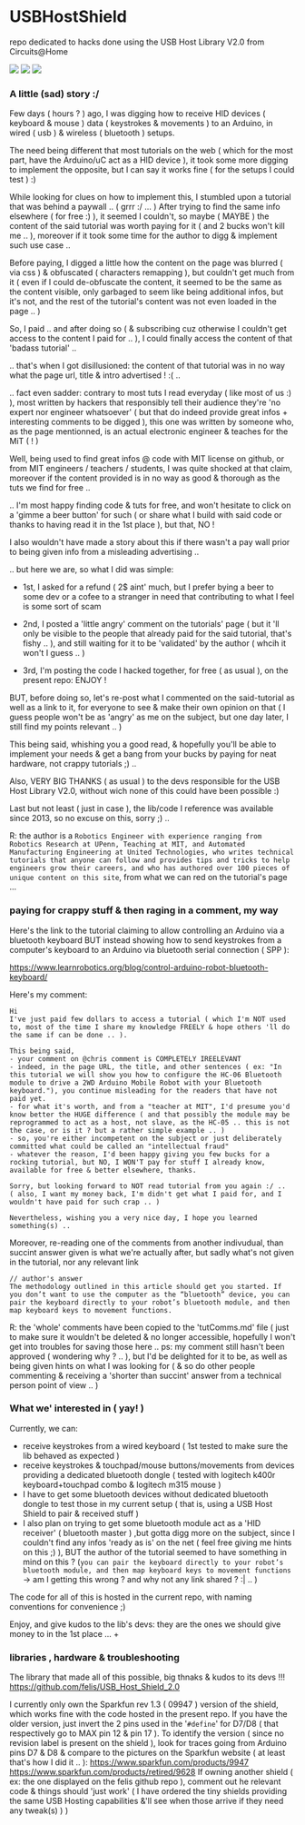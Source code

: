 # USBHostShield
repo dedicated to hacks done using the USB Host Library V2.0 from Circuits@Home

<img src="https://camo.githubusercontent.com/705fb76e24f666e97bab97272c7f7f8f28a641f7/687474703a2f2f73686f702e746b6a656c656374726f6e6963732e646b2f696d616765732f5553425f486f73745f536869656c64312e6a7067"/>
<img src="https://cdn.sparkfun.com//assets/parts/4/0/6/5/09947-01b.jpg"/>
<img src="https://imgaz3.staticbg.com/thumb/large/oaupload/banggood/images/1A/27/8ed16b9a-7dfc-44be-be77-55f602a5561d.jpeg"/>

### A little (sad) story :/
Few days ( hours ? ) ago, I was digging how to receive HID devices ( keyboard & mouse ) data ( keystrokes & movements ) to an Arduino, in wired ( usb ) & wireless ( bluetooth ) setups.

The need being different that most tutorials on the web ( which for the most part, have the Arduino/uC act as a HID device ), it took some more digging to implement the opposite, but I can say it works fine ( for the setups I could test ) :)

While looking for clues on how to implement this, I stumbled upon a tutorial that was behind a paywall .. ( grrr :/ ... )
After trying to find the same info elsewhere ( for free :) ), it seemed I couldn't, so maybe ( MAYBE ) the content of the said tutorial was worth paying for it ( and 2 bucks won't kill me .. ), moreover if it took some time for the author to digg & implement such use case ..

Before paying, I digged a little how the content on the page was blurred ( via css ) & obfuscated ( characters remapping ), but couldn't get much from it ( even if I could de-obfuscate the content, it seemed to be the same as the content visible, only garbaged to seem like being additional infos, but it's not, and the rest of the tutorial's content was not even loaded in the page .. )

So, I paid .. and after doing so ( & subscribing cuz otherwise I couldn't get access to the content I paid for .. ), I could finally access the content of that 'badass tutorial' ..

.. that's when I got disillusioned: the content of that tutorial was in no way what the page url, title & intro advertised ! :( ..

.. fact even sadder: contrary to most tuts I read everyday ( like most of us :) ), most written by hackers that responsibly tell their audience they're 'no expert nor engineer whatsoever' ( but that do indeed provide great infos + interesting comments to be digged ), this one was written by someone who, as the page mentionned, is an actual electronic engineer & teaches for the MiT ( ! )

Well, being used to find great infos @ code with MIT license on github, or from MIT engineers / teachers / students, I was quite shocked at that claim, moreover if the content provided is in no way as good & thorough as the tuts we find for free ..

.. I'm most happy finding code & tuts for free, and won't hesitate to click on a 'gimme a beer button' for such ( or share what I build with said code or thanks to having read it in the 1st place ), but that, NO !

I also wouldn't have made a story about this if there wasn't a pay wall prior to being given info from a misleading advertising ..

.. but here we are, so what I did was simple:

- 1st, I asked for a refund ( 2$ aint' much, but I prefer bying a beer to some dev or a cofee to a stranger in need that contributing to what I feel is some sort of scam

- 2nd, I posted a 'little angry' comment on the tutorials' page ( but it 'll only be visible to the people that already paid for the said tutorial, that's fishy .. ), and still waiting for it to be 'validated' by the author ( whcih it won't I guess .. )

- 3rd, I'm posting the code I hacked together, for free ( as usual ), on the present repo: ENJOY !

BUT, before doing so, let's re-post what I commented on the said-tutorial as well as a link to it, for everyone to see & make their own opinion on that ( I guess people won't be as 'angry' as me on the subject, but one day later, I still find my points relevant .. )

This being said, whishing you a good read, & hopefully you'll be able to implement your needs & get a bang from your bucks by paying for neat hardware, not crappy tutorials ;) ..

Also, VERY BIG THANKS ( as usual ) to the devs responsible for the USB Host Library V2.0, without wich none of this could have been possible :)

Last but not least ( just in case ), the lib/code I reference was available since 2013, so no excuse on this, sorry ;) ..

R: the author is a ```Robotics Engineer with experience ranging from Robotics Research at UPenn, Teaching at MIT, and Automated Manufacturing Engineering at United Technologies, who writes technical tutorials that anyone can follow and provides tips and tricks to help engineers grow their careers, and who has authored over 100 pieces of unique content on this site```, from what we can red on the tutorial's page ...

### paying for crappy stuff & then raging in a comment, my way

Here's the link to the tutorial claiming to allow controlling an Arduino via a bluetooth keyboard BUT instead showing how to send keystrokes from a computer's keyboard to an Arduino via bluetooth serial connection ( SPP ):

https://www.learnrobotics.org/blog/control-arduino-robot-bluetooth-keyboard/

Here's my comment:
```
Hi
I've just paid few dollars to access a tutorial ( which I'm NOT used to, most of the time I share my knowledge FREELY & hope others 'll do the same if can be done .. ).

This being said,
- your comment on @chris comment is COMPLETELY IREELEVANT
- indeed, in the page URL, the title, and other sentences ( ex: "In this tutorial we will show you how to configure the HC-06 Bluetooth module to drive a 2WD Arduino Mobile Robot with your Bluetooth keyboard."), you continue misleading for the readers that have not paid yet.
- for what it's worth, and from a "teacher at MIT", I'd presume you'd know better the HUGE difference ( and that possibly the module may be reprogrammed to act as a host, not slave, as the HC-05 .. this is not the case, or is it ? but a rather simple example .. )
- so, you're either incompetent on the subject or just deliberately committed what could be called an "intellectual fraud"
- whatever the reason, I'd been happy giving you few bucks for a rocking tutorial, but NO, I WON'T pay for stuff I already know, available for free & better elsewhere, thanks.

Sorry, but looking forward to NOT read tutorial from you again :/ ..
( also, I want my money back, I'm didn't get what I paid for, and I wouldn't have paid for such crap .. )

Nevertheless, wishing you a very nice day, I hope you learned something(s) ..
```

Moreover, re-reading one of the comments from another indivudual, than succint answer given is what we're actually after, but sadly what's not given in the tutorial, nor any relevant link
```
// author's answer
The methodology outlined in this article should get you started. If you don’t want to use the computer as the “bluetooth” device, you can pair the keyboard directly to your robot’s bluetooth module, and then map keyboard keys to movement functions.
```

R: the 'whole' comments have been copied to the 'tutComms.md' file ( just to make sure it wouldn't be deleted & no longer accessible, hopefully I won't get into troubles for saving those here ..
ps: my comment still hasn't been approved ( wondering why ? .. ), but I'd be delighted for it to be, as well as being given hints on what I was looking for ( & so do other people commenting & receiving a 'shorter than succint' answer from a technical person point of view .. )

### What we' interested in ( yay! )

Currently, we can:
- receive keystrokes from a wired keyboard ( 1st tested to make sure the lib behaved as expected )
- receive keystrokes & touchpad/mouse buttons/movements from devices providing a dedicated bluetooth dongle
  ( tested with logitech k400r keyboard+touchpad combo & logitech m315 mouse )
- I have to get some bluetooth devices without dedicated bluetooth dongle to test those in my current setup ( that is, using a USB Host Shield to pair & received stuff )
- I also plan on trying to get some bluetooth module act as a 'HID receiver' ( bluetooth master ) ,but gotta digg more on the subject, since I couldn't find any infos 'ready as is' on the net ( feel free giving me hints on this ;) ), BUT the author of the tutorial seemed to have something in mind on this ? (```you can pair the keyboard directly to your robot’s bluetooth module, and then map keyboard keys to movement functions``` -> am I getting this wrong ? and why not any link shared ? :| .. )

The code for all of this is hosted in the current repo, with naming conventions for convenience ;)

Enjoy, and give kudos to the lib's devs: they are the ones we should give money to in the 1st place ...
+

### libraries , hardware & troubleshooting

The library that made all of this possible, big thnaks & kudos to its devs !!!
https://github.com/felis/USB_Host_Shield_2.0

I currently only own the Sparkfun rev 1.3 ( 09947 ) version of the shield, which works fine with the code hosted in the present repo.
If you have the older version, just invert the 2 pins used in the '```#define```' for D7/D8 ( that respectively go to MAX pin 12 & pin 17 ).
To identify the version ( since no revision label is present on the shield ), look for traces going from Arduino pins D7 & D8 &  compare to the pictures on the Sparkfun website ( at least that's how I did it .. ):
https://www.sparkfun.com/products/9947
https://www.sparkfun.com/products/retired/9628
If owning another shield ( ex: the one displayed on the felis github repo ), comment out he relevant code & things should 'just work'
( I have ordered the tiny shields providing the same USB Hosting capabilities &'ll see when those arrive if they need any tweak(s) ) )
